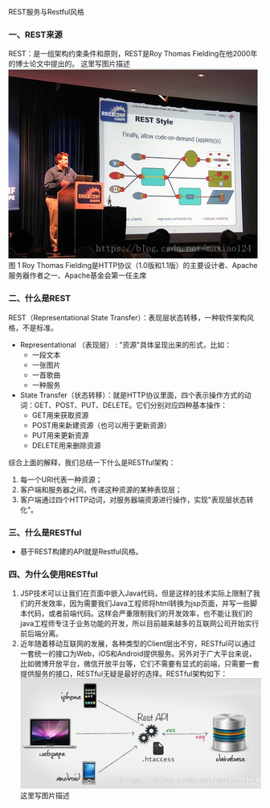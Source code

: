 REST服务与Restful风格
### 一、REST来源
REST：是一组架构约束条件和原则，REST是Roy Thomas Fielding在他2000年的博士论文中提出的。 
这里写图片描述 
![](restful/restful-original.png)
图 1 Roy Thomas Fielding是HTTP协议（1.0版和1.1版）的主要设计者、Apache服务器作者之一、Apache基金会第一任主席

### 二、什么是REST
REST（Representational State Transfer）：表现层状态转移，一种软件架构风格，不是标准。
* Representational （表现层） : "资源"具体呈现出来的形式，比如：
    * 一段文本
    * 一张图片
    * 一首歌曲
    * 一种服务
* State Transfer（状态转移）：就是HTTP协议里面，四个表示操作方式的动词：GET、POST、PUT、DELETE。它们分别对应四种基本操作：
    * GET用来获取资源
    * POST用来新建资源（也可以用于更新资源）
    * PUT用来更新资源
    * DELETE用来删除资源

综合上面的解释，我们总结一下什么是RESTful架构：
1. 每一个URI代表一种资源；
2. 客户端和服务器之间，传递这种资源的某种表现层；
3. 客户端通过四个HTTP动词，对服务器端资源进行操作，实现"表现层状态转化"。

### 三、什么是RESTful
* 基于REST构建的API就是Restful风格。

### 四、为什么使用RESTful
1. JSP技术可以让我们在页面中嵌入Java代码，但是这样的技术实际上限制了我们的开发效率，因为需要我们Java工程师将html转换为jsp页面，并写一些脚本代码，或者前端代码。这样会严重限制我们的开发效率，也不能让我们的java工程师专注于业务功能的开发，所以目前越来越多的互联网公司开始实行前后端分离。 
2. 近年随着移动互联网的发展，各种类型的Client层出不穷，RESTful可以通过一套统一的接口为Web，iOS和Android提供服务。另外对于广大平台来说，比如微博开放平台，微信开放平台等，它们不需要有显式的前端，只需要一套提供服务的接口，RESTful无疑是最好的选择。RESTful架构如下：
![](restful/restful-architecture.png) 
这里写图片描述